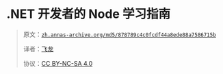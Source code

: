 # .NET  开发者的 Node 学习指南

> 原文：[`zh.annas-archive.org/md5/878789c4c0fcdf44a8ede88a7586715b`](https://zh.annas-archive.org/md5/878789c4c0fcdf44a8ede88a7586715b)
> 
> 译者：[飞龙](https://github.com/wizardforcel)
> 
> 协议：[CC BY-NC-SA 4.0](http://creativecommons.org/licenses/by-nc-sa/4.0/)